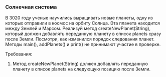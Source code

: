 
### Солнечная система

В 3020 году ученые научились выращивать новые планеты, одну из которых отправили в космос на орбиту Солнца.
Эта планета находится между Землей и Марсом.
Реализуй метод createNewPlanet(String), который должен добавлять переданную планету в список planets сразу после Земли.
Посмотри, как изменился порядок следования планет.
Методы main(), addPlanets() и print() не принимают участие в проверке.


Требования:
1.	Метод createNewPlanet(String) должен добавлять переданную планету в список planets на следующую позицию после Земли.



